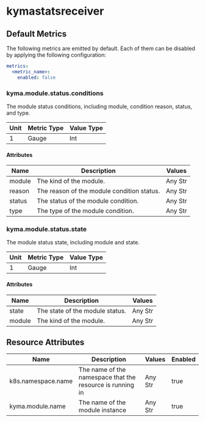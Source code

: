 [comment]: <> (Code generated by mdatagen. DO NOT EDIT.)

# kymastatsreceiver

## Default Metrics

The following metrics are emitted by default. Each of them can be disabled by applying the following configuration:

```yaml
metrics:
  <metric_name>:
    enabled: false
```

### kyma.module.status.conditions

The module status conditions, including module, condition reason, status, and type.

| Unit | Metric Type | Value Type |
| ---- | ----------- | ---------- |
| 1 | Gauge | Int |

#### Attributes

| Name | Description | Values |
| ---- | ----------- | ------ |
| module | The kind of the module. | Any Str |
| reason | The reason of the module condition status. | Any Str |
| status | The status of the module condition. | Any Str |
| type | The type of the module condition. | Any Str |

### kyma.module.status.state

The module status state, including module and state.

| Unit | Metric Type | Value Type |
| ---- | ----------- | ---------- |
| 1 | Gauge | Int |

#### Attributes

| Name | Description | Values |
| ---- | ----------- | ------ |
| state | The state of the module status. | Any Str |
| module | The kind of the module. | Any Str |

## Resource Attributes

| Name | Description | Values | Enabled |
| ---- | ----------- | ------ | ------- |
| k8s.namespace.name | The name of the namespace that the resource is running in | Any Str | true |
| kyma.module.name | The name of the module instance | Any Str | true |
